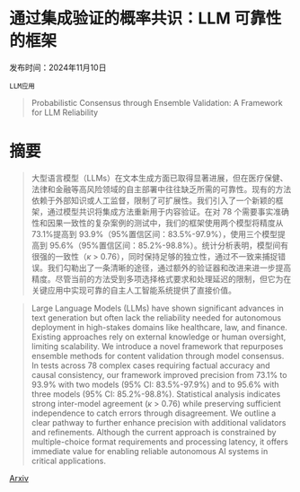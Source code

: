 # 通过集成验证的概率共识：LLM 可靠性的框架

发布时间：2024年11月10日

`LLM应用`

> Probabilistic Consensus through Ensemble Validation: A Framework for LLM Reliability

# 摘要

> 大型语言模型（LLMs）在文本生成方面已取得显著进展，但在医疗保健、法律和金融等高风险领域的自主部署中往往缺乏所需的可靠性。现有的方法依赖于外部知识或人工监督，限制了可扩展性。我们引入了一个新颖的框架，通过模型共识将集成方法重新用于内容验证。在对 78 个需要事实准确性和因果一致性的复杂案例的测试中，我们的框架使用两个模型将精度从 73.1%提高到 93.9%（95%置信区间：83.5%-97.9%），使用三个模型提高到 95.6%（95%置信区间：85.2%-98.8%）。统计分析表明，模型间有很强的一致性（$κ$ > 0.76），同时保持足够的独立性，通过不一致来捕捉错误。我们勾勒出了一条清晰的途径，通过额外的验证器和改进来进一步提高精度。尽管当前的方法受到多项选择格式要求和处理延迟的限制，但它为在关键应用中实现可靠的自主人工智能系统提供了直接价值。

> Large Language Models (LLMs) have shown significant advances in text generation but often lack the reliability needed for autonomous deployment in high-stakes domains like healthcare, law, and finance. Existing approaches rely on external knowledge or human oversight, limiting scalability. We introduce a novel framework that repurposes ensemble methods for content validation through model consensus. In tests across 78 complex cases requiring factual accuracy and causal consistency, our framework improved precision from 73.1% to 93.9% with two models (95% CI: 83.5%-97.9%) and to 95.6% with three models (95% CI: 85.2%-98.8%). Statistical analysis indicates strong inter-model agreement ($κ$ > 0.76) while preserving sufficient independence to catch errors through disagreement. We outline a clear pathway to further enhance precision with additional validators and refinements. Although the current approach is constrained by multiple-choice format requirements and processing latency, it offers immediate value for enabling reliable autonomous AI systems in critical applications.

[Arxiv](https://arxiv.org/abs/2411.06535)